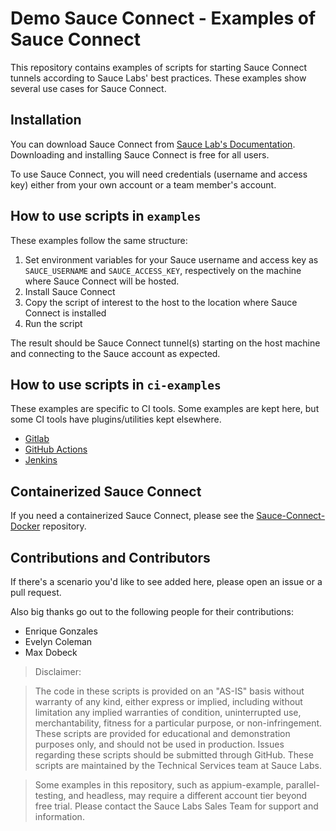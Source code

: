 # Demo Sauce Connect - Examples of Sauce Connect

This repository contains examples of scripts for starting Sauce Connect tunnels according to Sauce Labs' best practices. These examples show several use cases for Sauce Connect.

## Installation

You can download Sauce Connect from [Sauce Lab's Documentation](https://wiki.saucelabs.com/display/DOCS/Downloading+Sauce+Connect+Proxy#DownloadingSauceConnectProxy-DownloadSauceConnectProxy). Downloading and installing Sauce Connect is free for all users.

To use Sauce Connect, you will need credentials (username and access key) either from your own account or a team member's account. 

## How to use scripts in `examples`

These examples follow the same structure: 

1. Set environment variables for your Sauce username and access key as `SAUCE_USERNAME` and `SAUCE_ACCESS_KEY`, respectively on the machine where Sauce Connect will be hosted.
2. Install Sauce Connect
3. Copy the script of interest to the host to the location where Sauce Connect is installed
4. Run the script

The result should be Sauce Connect tunnel(s) starting on the host machine and connecting to the Sauce account as expected.

## How to use scripts in `ci-examples`

These examples are specific to CI tools. Some examples are kept here, but some CI tools have plugins/utilities kept elsewhere. 

- [Gitlab](./ci-examples/gitlab-sauce-connect.yml)
- [GitHub Actions](https://github.com/saucelabs/sauce-connect-action)
- [Jenkins](https://wiki.saucelabs.com/display/DOCS/Setting+Up+Sauce+Labs+with+Jenkins)

## Containerized Sauce Connect

If you need a containerized Sauce Connect, please see the [Sauce-Connect-Docker](https://github.com/saucelabs/sauce-connect-docker) repository.

## Contributions and Contributors

If there's a scenario you'd like to see added here, please open an issue or a pull request. 

Also big thanks go out to the following people for their contributions:
- Enrique Gonzales
- Evelyn Coleman
- Max Dobeck 

> Disclaimer:

> The code in these scripts is provided on an "AS-IS" basis without warranty of any kind, either express or implied, including without limitation any implied warranties of condition, uninterrupted use, merchantability, fitness for a particular purpose, or non-infringement. These scripts are provided for educational and demonstration purposes only, and should not be used in production. Issues regarding these scripts should be submitted through GitHub. These scripts are maintained by the Technical Services team at Sauce Labs.

> Some examples in this repository, such as appium-example, parallel-testing, and headless, may require a different account tier beyond free trial. Please contact the Sauce Labs Sales Team for support and information.
